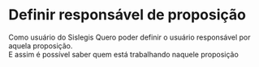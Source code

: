 Definir responsável de proposição
===================
Como usuário do Sislegis 
Quero poder definir o usuário responsável por aquela proposição.  
E assim é possível saber 	quem está trabalhando naquele proposição



